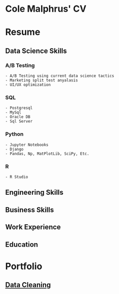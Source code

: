 # Cole Malphrus' CV

# Resume

## Data Science Skills

### A/B Testing
    - A/B Testing using current data science tactics
    - Marketing split test anyalasis
    - UI/UX optimization

### SQL
    - Postgresql
    - MySql
    - Oracle DB
    - Sql Server

### Python
    - Jupyter Notebooks
    - Django
    - Pandas, Np, MatPlotLib, SciPy, Etc.

### R
    - R Studio

## Engineering Skills

## Business Skills

## Work Experience

## Education



# Portfolio
## [Data Cleaning](./data/cleaning)
